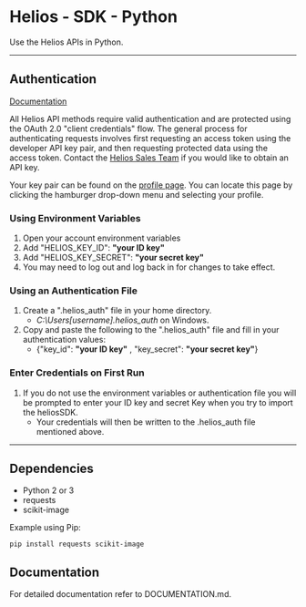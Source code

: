 # Helios - SDK - Python

Use the Helios APIs in Python.

------------------

## Authentication

[Documentation](https://helios.earth/developers/api/session/)

All Helios API methods require valid authentication and are protected using the OAuth 2.0 "client credentials" flow.  The general process for authenticating requests involves first requesting an access token using the developer API key pair, and then requesting protected data using the access token.  Contact the [Helios Sales Team](mailto:heliossales@harris.com) if you would like to obtain an API key.

Your key pair can be found on the [profile page](https://helios.earth/explore/profile).  You can locate this page by clicking the hamburger drop-down menu and selecting your profile.

### Using Environment Variables
1. Open your account environment variables
2. Add "HELIOS\_KEY\_ID": __"your ID key"__
3. Add "HELIOS\_KEY\_SECRET": __"your secret key"__
4. You may need to log out and log back in for changes to take effect.

### Using an Authentication File
1. Create a ".helios_auth" file in your home directory.
    * *C:\Users\[username]\.helios_auth* on Windows.
2. Copy and paste the following to the ".helios_auth" file and fill in your authentication values:
    * {"key\_id": __"your ID key"__ , "key\_secret": __"your secret key"__}

### Enter Credentials on First Run
1. If you do not use the environment variables or authentication file you will be prompted to enter your ID key and secret Key when you try	to import the heliosSDK.
    * Your credentials will then be written to the .helios_auth file mentioned above.

------------------
  
## Dependencies
* Python 2 or 3
* requests
* scikit-image

Example using Pip:

`pip install requests scikit-image`

## Documentation
For detailed documentation refer to DOCUMENTATION.md.
